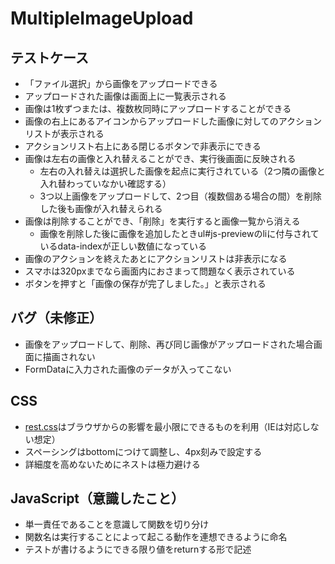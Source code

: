 # MultipleImageUpload

## テストケース
- 「ファイル選択」から画像をアップロードできる
- アップロードされた画像は画面上に一覧表示される
- 画像は1枚ずつまたは、複数枚同時にアップロードすることができる
- 画像の右上にあるアイコンからアップロードした画像に対してのアクションリストが表示される
- アクションリスト右上にある閉じるボタンで非表示にできる
- 画像は左右の画像と入れ替えることができ、実行後画面に反映される
  - 左右の入れ替えは選択した画像を起点に実行されている（2つ隣の画像と入れ替わっていなかい確認する）
  - 3つ以上画像をアップロードして、2つ目（複数個ある場合の間）を削除した後も画像が入れ替えられる
- 画像は削除することができ、「削除」を実行すると画像一覧から消える
  - 画像を削除した後に画像を追加したときul#js-previewのliに付与されているdata-indexが正しい数値になっている
- 画像のアクションを終えたあとにアクションリストは非表示になる
- スマホは320pxまでなら画面内におさまって問題なく表示されている
- ボタンを押すと「画像の保存が完了しました。」と表示される

## バグ（未修正）
- 画像をアップロードして、削除、再び同じ画像がアップロードされた場合画面に描画されない
- FormDataに入力された画像のデータが入ってこない


## CSS
- [rest.css](https://github.com/jensimmons/cssremedy/blob/master/css/remedy.css)はブラウザからの影響を最小限にできるものを利用（IEは対応しない想定）
- スペーシングはbottomにつけて調整し、4px刻みで設定する
- 詳細度を高めないためにネストは極力避ける

## JavaScript（意識したこと）
- 単一責任であることを意識して関数を切り分け
- 関数名は実行することによって起こる動作を連想できるように命名
- テストが書けるようにできる限り値をreturnする形で記述
